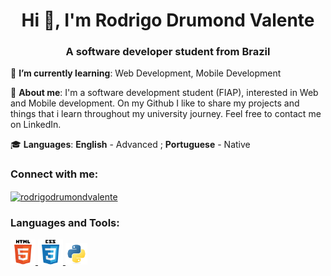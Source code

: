 <h1 align="center">Hi 👋, I'm Rodrigo Drumond Valente</h1>
<h3 align="center">A software developer student from Brazil</h3>

🌱 **I’m currently learning**: Web Development, Mobile Development

💬 **About me**: I'm a software development student (FIAP), interested in Web and Mobile development. On my Github I like to share my projects and things that i learn throughout my university journey. Feel free to contact me on LinkedIn.

🎓 **Languages**: **English** - Advanced ; **Portuguese** - Native

<h3 align="left">Connect with me:</h3>
<p align="left">
<a href="https://linkedin.com/in/rodrigodrumondvalente" target="blank"><img align="center" src="https://img.shields.io/badge/LinkedIn-0077B5?style=for-the-badge&logo=linkedin&logoColor=white" alt="rodrigodrumondvalente"  /></a>
</p>

<h3 align="left">Languages and Tools:</h3>
<p align="left">  <a href="https://www.w3.org/html/" target="_blank" rel="noreferrer"> <img src="https://raw.githubusercontent.com/devicons/devicon/master/icons/html5/html5-original-wordmark.svg" alt="html5" width="40" height="40"/> </a> <a href="https://www.w3schools.com/css/" target="_blank" rel="noreferrer"> <img src="https://raw.githubusercontent.com/devicons/devicon/master/icons/css3/css3-original-wordmark.svg" alt="css3" width="40" height="40"/> </a></a> <a href="https://www.python.org" target="_blank" rel="noreferrer"> <img src="https://raw.githubusercontent.com/devicons/devicon/master/icons/python/python-original.svg" alt="python" width="35" height="35"/> </a> </p>
